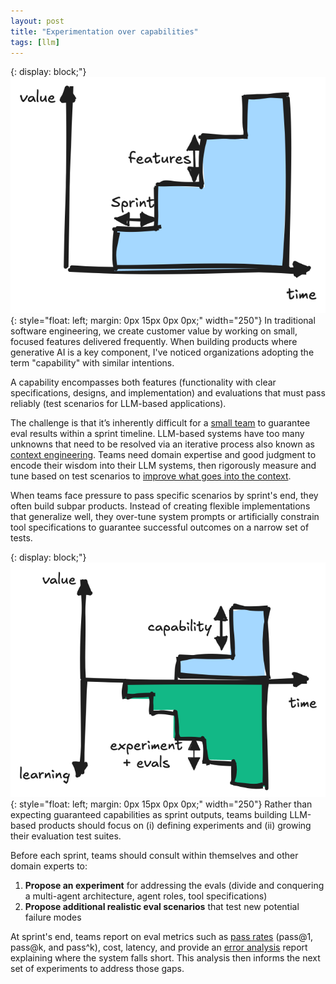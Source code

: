 ```yaml
---
layout: post
title: "Experimentation over capabilities"
tags: [llm]
---
```


{: display: block;"}
![Value via features](/assets/experimentation-over-capabilities/grow-value-via-features.png){: style="float: left; margin: 0px 15px 0px 0px;" width="250"} In traditional software engineering, we create customer value by working on small, focused features delivered frequently. When building products where generative AI is a key component, I've noticed organizations adopting the term "capability" with similar intentions.

A capability encompasses both features (functionality with clear specifications, designs, and implementation) and evaluations that must pass reliably (test scenarios for LLM-based applications). 

The challenge is that it’s inherently difficult for a [small team](https://aws.amazon.com/executive-insights/content/amazon-two-pizza-team/) to guarantee eval results within a sprint timeline. LLM-based systems have too many unknowns that need to be resolved via an iterative process also known as [context engineering](https://simonwillison.net/2025/Jun/27/context-engineering/). Teams need domain expertise and good judgment to encode their wisdom into their LLM systems, then rigorously measure and tune based on test scenarios to [improve what goes into the context](https://www.dbreunig.com/2025/06/26/how-to-fix-your-context.html).

When teams face pressure to pass specific scenarios by sprint's end, they often build subpar products. Instead of creating flexible implementations that generalize well, they over-tune system prompts or artificially constrain tool specifications to guarantee successful outcomes on a narrow set of tests.

{: display: block;"}
![Value via exp](/assets/experimentation-over-capabilities/grow-value-via-experiments.png){: style="float: left; margin: 0px 15px 0px 0px;" width="250"} Rather than expecting guaranteed capabilities as sprint outputs, teams building LLM-based products should focus on (i) defining experiments and (ii) growing their evaluation test suites.

Before each sprint, teams should consult within themselves and other domain experts to:

1. **Propose an experiment** for addressing the evals (divide and conquering a multi-agent architecture, agent roles, tool specifications)  
2. **Propose additional realistic eval scenarios** that test new potential failure modes

At sprint's end, teams report on eval metrics such as [pass rates](https://www.philschmid.de/agents-pass-at-k-pass-power-k) (pass@1, pass@k, and pass^k), cost, latency, and provide an [error analysis](https://hamel.dev/notes/llm/officehours/erroranalysis.html) report explaining where the system falls short. This analysis then informs the next set of experiments to address those gaps.

